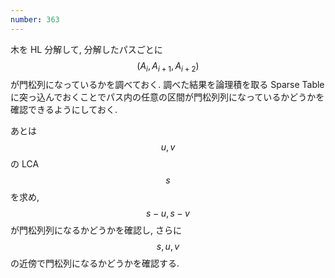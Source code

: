 ```yaml
---
number: 363
---
```

木を HL 分解して, 分解したパスごとに $$ (A_{i}, A_{i+1}, A_{i+2}) $$ が門松列になっているかを調べておく. 調べた結果を論理積を取る Sparse Table に突っ込んでおくことでパス内の任意の区間が門松列列になっているかどうかを確認できるようにしておく.

あとは $$ u, v $$ の LCA $$ s $$ を求め, $$ s-u, s-v $$ が門松列列になるかどうかを確認し, さらに $$ s, u, v $$ の近傍で門松列になるかどうかを確認する.
